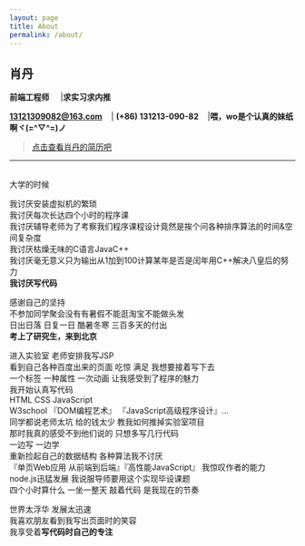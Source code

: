 ```yaml
---
layout: page
title: About
permalink: /about/
---
```


## 肖丹

**前端工程师** &nbsp;&nbsp; &nbsp;|**求实习求内推**

**<a href="mailto:13121309082@163.com">13121309082@163.com</a>**  &nbsp;&nbsp;&nbsp;|  **(+86) 131213-090-82**  &nbsp;&nbsp;&nbsp;|**喂，wo是个认真的妹纸啊ヾ(=^▽^=)ノ**
&nbsp;&nbsp;

> <a href="../index1.html" target="_blank">点击查看肖丹的简历吧</a>

---
<br/>
大学的时候

我讨厌安装虚拟机的繁琐<br/>
我讨厌每次长达四个小时的程序课<br/>
我讨厌辅导老师为了考察我们程序课程设计竟然是挨个问各种排序算法的时间&空间复杂度<br/>
我讨厌枯燥无味的C语言JavaC++<br/>
我讨厌毫无意义只为输出从1加到100计算某年是否是闰年用C++解决八皇后的努力<br/>
**我讨厌写代码**


感谢自己的坚持<br/>
不参加同学聚会没有有暑假不能逛淘宝不能做头发 <br/>
日出日落  日复一日  酷暑冬寒   三百多天的付出 <br/>
**考上了研究生，来到北京**

进入实验室 老师安排我写JSP<br/>
看到自己各种百度出来的页面  吃惊 满足 我想要接着写下去<br/>
一个标签  一种属性  一次动画  让我感受到了程序的魅力<br/>
我开始认真写代码<br/>
HTML CSS JavaScript<br/>
W3school  『DOM编程艺术』 『JavaScript高级程序设计』...<br/>
同学都说老师太坑 给的钱太少 教我如何推掉实验室项目<br/>
那时我真的感受不到他们说的 只想多写几行代码<br/>
一边写 一边学<br/>
重新捡起自己的数据结构 各种算法我不讨厌<br/>
『单页Web应用 从前端到后端』『高性能JavaScript』 我惊叹作者的能力<br/>
node.js迅猛发展 我说服导师要用这个实现毕设课题<br/>
四个小时算什么 一坐一整天 敲着代码 是我现在的节奏<br/>

世界太浮华 发展太迅速<br/>
我喜欢朋友看到我写出页面时的笑容<br/>
我享受着**写代码时自己的专注**<br/>
